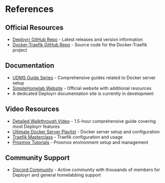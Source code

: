 # References

## Official Resources

- [Deployrr GitHub Repo](https://github.com/SimpleHomelab/deployrr) - Latest releases and version information
- [Docker-Traefik GitHub Repo](https://github.com/SimpleHomelab/docker-traefik) - Source code for the Docker-Traefik project

## Documentation

- [UDMS Guide Series](https://www.simplehomelab.com/tag/ultimate-docker-server/) - Comprehensive guides related to Docker server setup
- [SimpleHomelab Website](https://www.simplehomelab.com) - Official website with additional resources
- A dedicated Deployrr documentation site is currently in development

## Video Resources

- [Detailed Walkthrough Video](https://www.youtube.com/embed/rdqbAr0TFnQ) - 1.5-hour comprehensive guide covering most Deployrr features
- [Ultimate Docker Server Playlist](https://youtube.com/playlist?list=PL1Hno7tIbSWV-c1E87BqTzPMgfGxM08nf&si=2D68bZOuYEwKbcJF) - Docker server setup and configuration
- [Traefik Masterclass](https://youtube.com/playlist?list=PL1Hno7tIbSWUGrZSqeB9aCsdAuoeVwvgh&si=tcX98PyyUWWIB-o_) - Traefik configuration and usage
- [Proxmox Tutorials](https://youtube.com/playlist?list=PL1Hno7tIbSWVrEK7Uibb8WBCN_hjozr_z&si=U65Pw3BvwdyRiD21) - Proxmox environment setup and management

## Community Support

- [Discord Community](https://www.simplehomelab.com/go/discord-deployrr) - Active community with thousands of members for Deployrr and general homelabbing support 